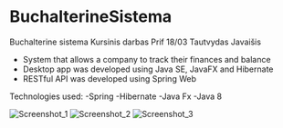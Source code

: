 # BuchalterineSistema
Buchalterine sistema
Kursinis darbas Prif 18/03 Tautvydas Javaišis

- System that allows a company to track their finances and balance
- Desktop app was developed using Java SE, JavaFX and Hibernate
- RESTful API was developed using Spring Web

Technologies used:
-Spring
-Hibernate
-Java Fx
-Java 8

![Screenshot_1](https://user-images.githubusercontent.com/79303638/114765523-ed1c8f00-9d6d-11eb-9664-ffaec69558c6.png)
![Screenshot_2](https://user-images.githubusercontent.com/79303638/114765534-eee65280-9d6d-11eb-9866-285b2ff97302.png)
![Screenshot_3](https://user-images.githubusercontent.com/79303638/114765536-ef7ee900-9d6d-11eb-9935-eee7b5fd608a.png)



